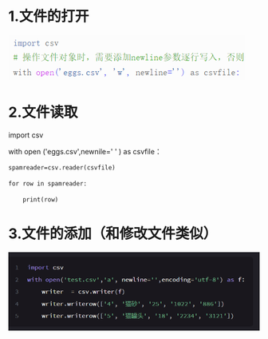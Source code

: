 # 1.文件的打开

![screen-capture](d9304f7b500be42982b05420f666b22a.png)

# 2.文件读取

import csv

with open ('eggs.csv',newnile=' ' ) as csvfile：

	spamreader=csv.reader(csvfile)

	for row in spamreader:

		print(row)

# 3.文件的添加（和修改文件类似）

![截图](e38a02aa84a4b04a851bc1191bbff3c4.png)